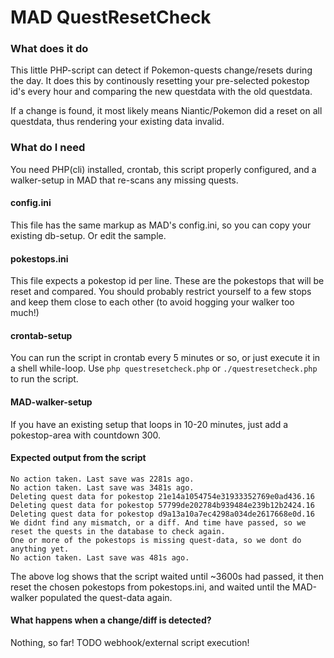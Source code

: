 # MAD QuestResetCheck

### What does it do
This little PHP-script can detect if Pokemon-quests change/resets during the day. It does this by continously resetting
your pre-selected pokestop id's every hour and comparing the new questdata with the old questdata.

If a change is found, it most likely means Niantic/Pokemon did a reset on all questdata, thus rendering your existing data invalid.

### What do I need
You need PHP(cli) installed, crontab, this script properly configured, and a walker-setup in MAD that re-scans any missing quests.

#### config.ini
This file has the same markup as MAD's config.ini, so you can copy your existing db-setup. Or edit the sample.

#### pokestops.ini
This file expects a pokestop id per line. These are the pokestops that will be reset and compared. You should probably restrict yourself
to a few stops and keep them close to each other (to avoid hogging your walker too much!)

#### crontab-setup
You can run the script in crontab every 5 minutes or so, or just execute it in a shell while-loop.
Use `php questresetcheck.php` or `./questresetcheck.php` to run the script.

#### MAD-walker-setup
If you have an existing setup that loops in 10-20 minutes, just add a pokestop-area with countdown 300.

#### Expected output from the script
```
No action taken. Last save was 2281s ago.
No action taken. Last save was 3481s ago.
Deleting quest data for pokestop 21e14a1054754e31933352769e0ad436.16
Deleting quest data for pokestop 57799de202784b939484e239b12b2424.16
Deleting quest data for pokestop d9a13a10a7ec4298a034de2617668e0d.16
We didnt find any mismatch, or a diff. And time have passed, so we reset the quests in the database to check again.
One or more of the pokestops is missing quest-data, so we dont do anything yet.
No action taken. Last save was 481s ago.
````
The above log shows that the script waited until ~3600s had passed, it then reset the chosen pokestops from pokestops.ini, and waited
until the MAD-walker populated the quest-data again.

#### What happens when a change/diff is detected?
Nothing, so far! TODO webhook/external script execution!
